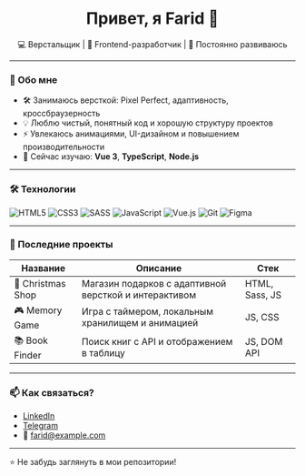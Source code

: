 <h1 align="center">Привет, я Farid 👋</h1>

<p align="center">
  💻 Верстальщик | 🔧 Frontend-разработчик | 🎯 Постоянно развиваюсь
</p>

---

### 🚀 Обо мне

- 🛠️ Занимаюсь версткой: Pixel Perfect, адаптивность, кроссбраузерность  
- 💡 Люблю чистый, понятный код и хорошую структуру проектов  
- ⚡ Увлекаюсь анимациями, UI-дизайном и повышением производительности  
- 🧠 Сейчас изучаю: **Vue 3**, **TypeScript**, **Node.js**

---

### 🛠️ Технологии

![HTML5](https://img.shields.io/badge/-HTML5-E34F26?style=flat&logo=html5&logoColor=white)
![CSS3](https://img.shields.io/badge/-CSS3-1572B6?style=flat&logo=css3&logoColor=white)
![SASS](https://img.shields.io/badge/-SASS-CC6699?style=flat&logo=sass&logoColor=white)
![JavaScript](https://img.shields.io/badge/-JavaScript-F7DF1E?style=flat&logo=javascript&logoColor=black)
![Vue.js](https://img.shields.io/badge/-Vue.js-4FC08D?style=flat&logo=vue.js&logoColor=white)
![Git](https://img.shields.io/badge/-Git-F05032?style=flat&logo=git&logoColor=white)
![Figma](https://img.shields.io/badge/-Figma-333333?style=flat&logo=figma)

---

### 📌 Последние проекты

| Название | Описание | Стек |
|---------|----------|------|
| 🎄 Christmas Shop | Магазин подарков с адаптивной версткой и интерактивом | HTML, Sass, JS |
| 🎮 Memory Game | Игра с таймером, локальным хранилищем и анимацией | JS, CSS |
| 📚 Book Finder | Поиск книг с API и отображением в таблицу | JS, DOM API |

---

### 📫 Как связаться?

- [LinkedIn](https://linkedin.com/in/твоя-ссылка)
- [Telegram](https://t.me/твой_ник)
- 📧 farid@example.com

---

⭐ Не забудь заглянуть в мои репозитории!
